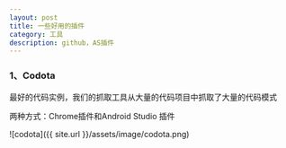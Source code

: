 ```yaml
---
layout: post
title: 一些好用的插件
category: 工具
description: github，AS插件
---
```


### 1、Codota

最好的代码实例，我们的抓取工具从大量的代码项目中抓取了大量的代码模式

两种方式：Chrome插件和Android Studio 插件

![codota]({{ site.url }}/assets/image/codota.png)
